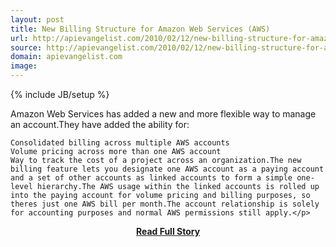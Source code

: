 ```yaml
---
layout: post
title: New Billing Structure for Amazon Web Services (AWS)
url: http://apievangelist.com/2010/02/12/new-billing-structure-for-amazon-web-services-aws/
source: http://apievangelist.com/2010/02/12/new-billing-structure-for-amazon-web-services-aws/
domain: apievangelist.com
image: 
---
```

{% include JB/setup %}<p>Amazon Web Services has added a new and more flexible way to manage an account.They have added the ability for:

	Consolidated billing across multiple AWS accounts
	Volume pricing across more than one AWS account
	Way to track the cost of a project across an organization.The new billing feature lets you designate one AWS account as a paying account and a set of other accounts as linked accounts to form a simple one-level hierarchy.The AWS usage within the linked accounts is rolled up into the paying account for volume pricing and billing purposes, so theres just one AWS bill per month.The account relationship is solely for accounting purposes and normal AWS permissions still apply.</p>
<center><p><a href="http://apievangelist.com/2010/02/12/new-billing-structure-for-amazon-web-services-aws/" style='padding:25px; font-sze:18px; font-weight: bold;'>Read Full Story</a></p></center>
